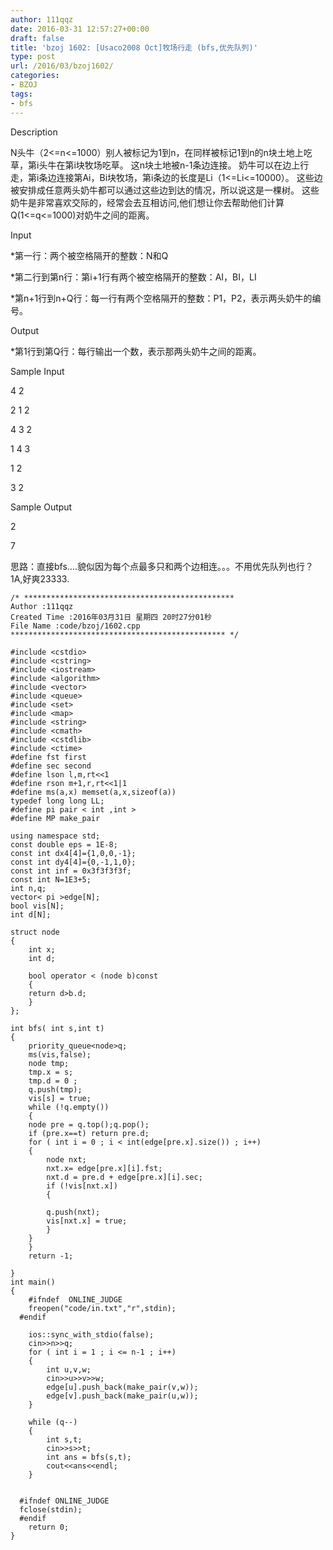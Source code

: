 ```yaml
---
author: 111qqz
date: 2016-03-31 12:57:27+00:00
draft: false
title: 'bzoj 1602: [Usaco2008 Oct]牧场行走 (bfs,优先队列)'
type: post
url: /2016/03/bzoj1602/
categories:
- BZOJ
tags:
- bfs
---
```


Description

N头牛（2<=n<=1000）别人被标记为1到n，在同样被标记1到n的n块土地上吃草，第i头牛在第i块牧场吃草。 这n块土地被n-1条边连接。 奶牛可以在边上行走，第i条边连接第Ai，Bi块牧场，第i条边的长度是Li（1<=Li<=10000）。 这些边被安排成任意两头奶牛都可以通过这些边到达的情况，所以说这是一棵树。 这些奶牛是非常喜欢交际的，经常会去互相访问,他们想让你去帮助他们计算Q(1<=q<=1000)对奶牛之间的距离。

Input

*第一行：两个被空格隔开的整数：N和Q

*第二行到第n行：第i+1行有两个被空格隔开的整数：AI，BI，LI

*第n+1行到n+Q行：每一行有两个空格隔开的整数：P1，P2，表示两头奶牛的编号。

Output

*第1行到第Q行：每行输出一个数，表示那两头奶牛之间的距离。

Sample Input

4 2

2 1 2

4 3 2

1 4 3

1 2

3 2

Sample Output

2

7



思路：直接bfs....貌似因为每个点最多只和两个边相连。。。不用优先队列也行？
1A,好爽23333.

    
    /* ***********************************************
    Author :111qqz
    Created Time :2016年03月31日 星期四 20时27分01秒
    File Name :code/bzoj/1602.cpp
    ************************************************ */
    
    #include <cstdio>
    #include <cstring>
    #include <iostream>
    #include <algorithm>
    #include <vector>
    #include <queue>
    #include <set>
    #include <map>
    #include <string>
    #include <cmath>
    #include <cstdlib>
    #include <ctime>
    #define fst first
    #define sec second
    #define lson l,m,rt<<1
    #define rson m+1,r,rt<<1|1
    #define ms(a,x) memset(a,x,sizeof(a))
    typedef long long LL;
    #define pi pair < int ,int >
    #define MP make_pair
    
    using namespace std;
    const double eps = 1E-8;
    const int dx4[4]={1,0,0,-1};
    const int dy4[4]={0,-1,1,0};
    const int inf = 0x3f3f3f3f;
    const int N=1E3+5;
    int n,q;
    vector< pi >edge[N];
    bool vis[N];
    int d[N];
    
    struct node
    {
        int x;
        int d;
        
        bool operator < (node b)const
        {
    	return d>b.d;
        }
    };
    
    int bfs( int s,int t)
    {
        priority_queue<node>q;
        ms(vis,false);
        node tmp;
        tmp.x = s;
        tmp.d = 0 ;
        q.push(tmp);
        vis[s] = true;
        while (!q.empty())
        {
    	node pre = q.top();q.pop();
    	if (pre.x==t) return pre.d;
    	for ( int i = 0 ; i < int(edge[pre.x].size()) ; i++)
    	{
    	    node nxt;
    	    nxt.x= edge[pre.x][i].fst;
    	    nxt.d = pre.d + edge[pre.x][i].sec;
    	    if (!vis[nxt.x])
    	    {
    
    		q.push(nxt);
    		vis[nxt.x] = true;
    	    }
    	}
        }
        return -1;
    
    }
    int main()
    {
    	#ifndef  ONLINE_JUDGE 
    	freopen("code/in.txt","r",stdin);
      #endif
    
    	ios::sync_with_stdio(false);
    	cin>>n>>q;
    	for ( int i = 1 ; i <= n-1 ; i++)
    	{
    	    int u,v,w;
    	    cin>>u>>v>>w;
    	    edge[u].push_back(make_pair(v,w));
    	    edge[v].push_back(make_pair(u,w));
    	}
    
    	while (q--)
    	{
    	    int s,t;
    	    cin>>s>>t;
    	    int ans = bfs(s,t);
    	    cout<<ans<<endl;
    	}
    
    
      #ifndef ONLINE_JUDGE  
      fclose(stdin);
      #endif
        return 0;
    }
    
